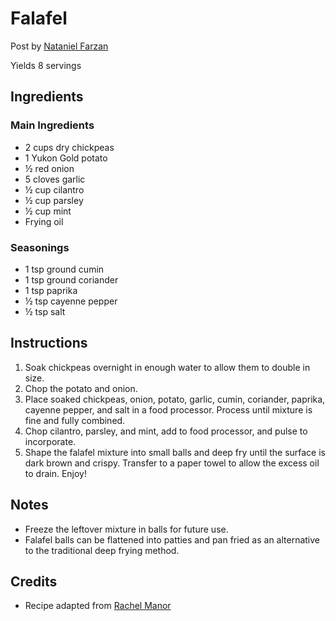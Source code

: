 # Falafel

Post by [Nataniel Farzan](https://github.com/natanielf)

Yields 8 servings

## Ingredients

### Main Ingredients

- 2 cups dry chickpeas
- 1 Yukon Gold potato
- ½ red onion
- 5 cloves garlic
- ½ cup cilantro
- ½ cup parsley
- ½ cup mint
- Frying oil

### Seasonings

- 1 tsp ground cumin
- 1 tsp ground coriander
- 1 tsp paprika
- ½ tsp cayenne pepper
- ½ tsp salt

## Instructions

1. Soak chickpeas overnight in enough water to allow them to double in size.
2. Chop the potato and onion.
3. Place soaked chickpeas, onion, potato, garlic, cumin, coriander, paprika, cayenne pepper, and salt in a food processor. Process until mixture is fine and fully combined.
4. Chop cilantro, parsley, and mint, add to food processor, and pulse to incorporate.
5. Shape the falafel mixture into small balls and deep fry until the surface is dark brown and crispy. Transfer to a paper towel to allow the excess oil to drain. Enjoy!

## Notes

- Freeze the leftover mixture in balls for future use.
- Falafel balls can be flattened into patties and pan fried as an alternative to the traditional deep frying method.

## Credits

- Recipe adapted from [Rachel Manor](https://mamalivingabroad.com/authentic-falafel/)
